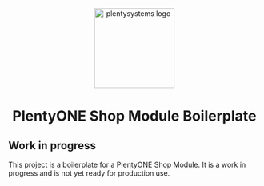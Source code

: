 <div align="center">
    <a href="https://www.plentymarkets.com/"><img src="https://cdn01.plentymarkets.com/avw8j9fg70hi/frontend/plentyShop_LTS/plentysystems-logo.jpg" alt="plentysystems logo" height="160px" /></a>
    <h1>PlentyONE Shop Module Boilerplate</h1>
</div>

## Work in progress

This project is a boilerplate for a PlentyONE Shop Module. It is a work in progress and is not yet ready for production use.
